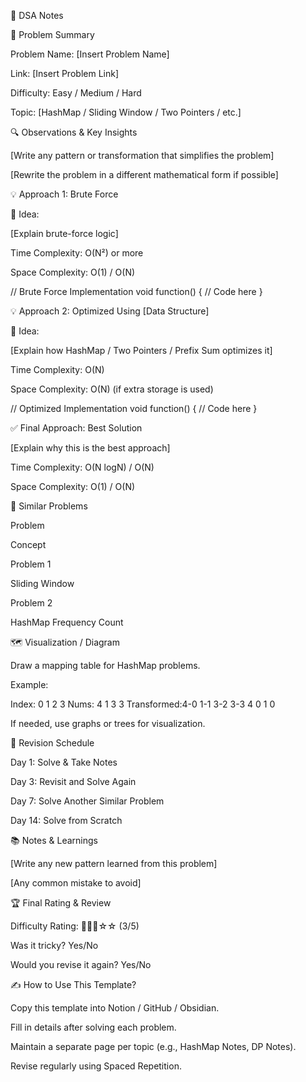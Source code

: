 📝 DSA Notes

📌 Problem Summary

Problem Name: [Insert Problem Name]

Link: [Insert Problem Link]

Difficulty: Easy / Medium / Hard

Topic: [HashMap / Sliding Window / Two Pointers / etc.]

🔍 Observations & Key Insights

[Write any pattern or transformation that simplifies the problem]

[Rewrite the problem in a different mathematical form if possible]

💡 Approach 1: Brute Force

🚀 Idea:

[Explain brute-force logic]

Time Complexity: O(N²) or more

Space Complexity: O(1) / O(N)

// Brute Force Implementation void function() { // Code here }

💡 Approach 2: Optimized Using [Data Structure]

🚀 Idea:

[Explain how HashMap / Two Pointers / Prefix Sum optimizes it]

Time Complexity: O(N)

Space Complexity: O(N) (if extra storage is used)

// Optimized Implementation void function() { // Code here }

✅ Final Approach: Best Solution

[Explain why this is the best approach]

Time Complexity: O(N logN) / O(N)

Space Complexity: O(1) / O(N)

🔗 Similar Problems

Problem

Concept

Problem 1

Sliding Window

Problem 2

HashMap Frequency Count

🗺 Visualization / Diagram

Draw a mapping table for HashMap problems.

Example:

Index: 0 1 2 3 Nums: 4 1 3 3 Transformed:4-0 1-1 3-2 3-3 4 0 1 0

If needed, use graphs or trees for visualization.

🔄 Revision Schedule

Day 1: Solve & Take Notes

Day 3: Revisit and Solve Again

Day 7: Solve Another Similar Problem

Day 14: Solve from Scratch

📚 Notes & Learnings

[Write any new pattern learned from this problem]

[Any common mistake to avoid]

🏆 Final Rating & Review

Difficulty Rating: 🌟🌟🌟☆☆ (3/5)

Was it tricky? Yes/No

Would you revise it again? Yes/No

✍️ How to Use This Template?

Copy this template into Notion / GitHub / Obsidian.

Fill in details after solving each problem.

Maintain a separate page per topic (e.g., HashMap Notes, DP Notes).

Revise regularly using Spaced Repetition.
